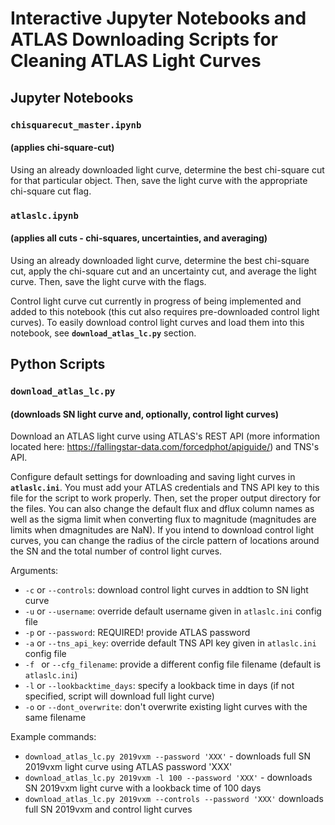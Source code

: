 # Interactive Jupyter Notebooks and ATLAS Downloading Scripts for Cleaning ATLAS Light Curves

## Jupyter Notebooks

### `chisquarecut_master.ipynb` 
#### (applies chi-square-cut)
Using an already downloaded light curve, determine the best chi-square cut for that particular object. Then, save the light curve with the appropriate chi-square cut flag.

### `atlaslc.ipynb` 
#### (applies all cuts - chi-squares, uncertainties, and averaging)
Using an already downloaded light curve, determine the best chi-square cut, apply the chi-square cut and an uncertainty cut, and average the light curve. Then, save the light curve with the flags.

Control light curve cut currently in progress of being implemented and added to this notebook (this cut also requires pre-downloaded control light curves). To easily download control light curves and load them into this notebook, see **`download_atlas_lc.py`** section.

## Python Scripts

### `download_atlas_lc.py` 
#### (downloads SN light curve and, optionally, control light curves)
Download an ATLAS light curve using ATLAS's REST API (more information located here: https://fallingstar-data.com/forcedphot/apiguide/) and TNS's API. 

Configure default settings for downloading and saving light curves in **`atlaslc.ini`**. You must add your ATLAS credentials and TNS API key to this file for the script to work properly. Then, set the proper output directory for the files. You can also change the default flux and dflux column names as well as the sigma limit when converting flux to magnitude (magnitudes are limits when dmagnitudes are NaN). If you intend to download control light curves, you can change the radius of the circle pattern of locations around the SN and the total number of control light curves.

Arguments:
- `-c` or `--controls`: download control light curves in addtion to SN light curve
- `-u` or `--username`: override default username given in `atlaslc.ini` config file
- `-p` or `--password`: REQUIRED! provide ATLAS password
- `-a` or `--tns_api_key`: override default TNS API key given in `atlaslc.ini` config file
- `-f ` or `--cfg_filename`: provide a different config file filename (default is `atlaslc.ini`)
- `-l` or `--lookbacktime_days`: specify a lookback time in days (if not specified, script will download full light curve)
- `-o` or `--dont_overwrite`: don't overwrite existing light curves with the same filename

Example commands:
- `download_atlas_lc.py 2019vxm --password 'XXX'` - downloads full SN 2019vxm light curve using ATLAS password 'XXX'
- `download_atlas_lc.py 2019vxm -l 100 --password 'XXX'` - downloads SN 2019vxm light curve with a lookback time of 100 days
- `download_atlas_lc.py 2019vxm --controls --password 'XXX'` downloads full SN 2019vxm and control light curves